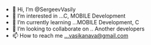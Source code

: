 - 👋 Hi, I’m @SergeevVasily
- 👀 I’m interested in ...C, MOBILE Development
- 🌱 I’m currently learning ...MOBILE Development, C
- 💞️ I’m looking to collaborate on .. Another developers
- 📫 How to reach me ...vasikanava@gmail.com
